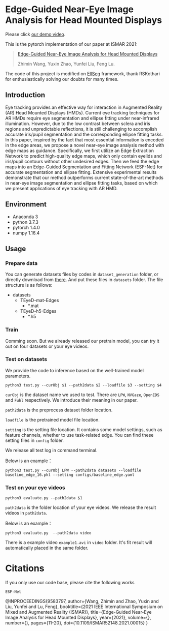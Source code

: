 # Edge-Guided Near-Eye Image Analysis for Head Mounted Displays

Please click [our demo video](https://youtu.be/wV1kkvdW5WE).

This is the pytorch implementation of our paper at ISMAR 2021:
> [Edge-Guided Near-Eye Image Analysis for Head Mounted Displays](https://ieeexplore.ieee.org/document/9583797)
>
> Zhimin Wang, Yuxin Zhao, Yunfei Liu, Feng Lu.

The code of this project is modified on [EllSeg](https://github.com/RSKothari/EllSeg) framework, thank RSKothari for enthusiastically solving our doubts for many times.

## Introduction

Eye tracking provides an effective way for interaction in Augmented Reality (AR) Head Mounted Displays (HMDs). Current eye tracking techniques for AR HMDs require eye segmentation and ellipse fitting under near-infrared illumination. However, due to the low contrast between sclera and iris regions and unpredictable reflections, it is still challenging to accomplish accurate iris/pupil segmentation and the corresponding ellipse fitting tasks. In this paper, inspired by the fact that most essential information is encoded in the edge areas, we propose a novel near-eye image analysis method with edge maps as guidance. Specifically, we first utilize an Edge Extraction Network to predict high-quality edge maps, which only contain eyelids and iris/pupil contours without other undesired edges. Then we feed the edge maps into an Edge-Guided Segmentation and Fitting Network (ESF-Net) for accurate segmentation and ellipse fitting. Extensive experimental results demonstrate that our method outperforms current state-of-the-art methods in near-eye image segmentation and ellipse fitting tasks, based on which we present applications of eye tracking with AR HMD.



## Environment

- Anaconda 3
- python 3.7.3
- pytorch 1.4.0
- numpy 1.16.4 

## Usage

### Prepare data

You can generate datasets files by codes in `dataset_generation` folder, or directly download from [there](https://drive.google.com/). And put these files in `datasets` folder.
The file structure is as follows:
* datasets
    * TEyeD-mat-Edges
        * *.mat
    * TEyeD-h5-Edges
        * *.h5 

### Train

Comming soon. But we already released our pretrain model, you can try it out on four datasets or your eye videos.


### Test on datasets

We provide the code to inference based on the well-trained model parameters.

```shell
python3 test.py --curObj $1 --path2data $2 --loadfile $3 --setting $4
```

`curObj` is the dataset name we used to test. There are `LPW`, `NVGaze`, `OpenEDS` and `Fuhl` respectively.  We introduce their meaning in our paper.

`path2data` is the preprocess dataset folder location. 

`loadfile` is the pretrained model file location.

`setting` is  the setting file location. It contains some model settings, such as feature channels, whether to use task-related edge. You can find these setting files in `config` folder.

We release all test log in command terminal.

Below is an example：

```shell
python3 test.py --curObj LPW --path2data datasets --loadfile baseline_edge_16.pkl --setting configs/baseline_edge.yaml
```

### Test on your eye videos 
```shell
python3 evaluate.py --path2data $1 
```

`path2data` is the folder location of your eye videos. 
We release the result videos in `path2data`.

Below is an example：

```shell
python3 evaluate.py  --path2data video
```
There is a example video `example1.avi` in `video` folder. It's fit result will automatically placed in the same folder.

# Citations

If you only use our code base, please cite the following works
```
ESF-Net
```
@INPROCEEDINGS{9583797,
  author={Wang, Zhimin and Zhao, Yuxin and Liu, Yunfei and Lu, Feng},
  booktitle={2021 IEEE International Symposium on Mixed and Augmented Reality (ISMAR)}, 
  title={Edge-Guided Near-Eye Image Analysis for Head Mounted Displays}, 
  year={2021},
  volume={},
  number={},
  pages={11-20},
  doi={10.1109/ISMAR52148.2021.00015}
  }
```
